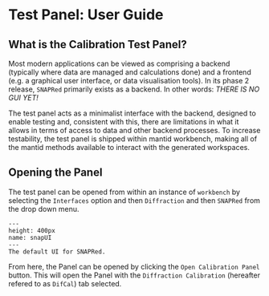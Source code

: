 # Test Panel: User Guide

## What is the Calibration Test Panel?

Most modern applications can be viewed as comprising a backend (typically where data are managed and calculations done) and a frontend (e.g. a graphical user interface, or data visualisation tools). In its phase 2 release, `SNAPRed` primarily exists as a backend. In other words: _THERE IS NO GUI YET!_

The test panel acts as a minimalist interface with the backend, designed to enable testing and, consistent with this, there are limitations in what it allows in terms of access to data and other backend processes. To increase testability, the test panel is shipped within mantid workbench, making all of the mantid methods available to interact with the generated workspaces.

## Opening the Panel

The test panel can be opened from within an instance of `workbench` by selecting the `Interfaces` option and then `Diffraction` and then `SNAPRed` from the drop down menu. 

```{figure} static/SNAPRed_UI.png
---
height: 400px
name: snapUI
---
The default UI for SNAPRed.
```

From here, the Panel can be opened by clicking the `Open Calibration Panel` button. This will open the Panel with the `Diffraction Calibration` (hereafter refered to as `DifCal`) tab selected.


